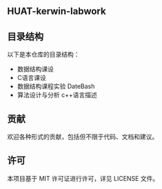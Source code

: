 <!--
 * @Author: kerwin-win zhangjszs@foxmail.com
 * @Date: 2024-03-15 12:00:17
 * @LastEditors: kerwin-win zhangjszs@foxmail.com
 * @LastEditTime: 2024-04-02 22:36:43
 * @FilePath: \HUAT-kerwin-labwork\README.md
 * @Description: 这是默认设置,请设置`customMade`, 打开koroFileHeader查看配置 进行设置: https://github.com/OBKoro1/koro1FileHeader/wiki/%E9%85%8D%E7%BD%AE
-->
## HUAT-kerwin-labwork

## 目录结构
以下是本仓库的目录结构：
- 数据结构课设
- C语言课设
- 数据结构课程实验 DateBash
- 算法设计与分析 c++语言描述
## 贡献

欢迎各种形式的贡献，包括但不限于代码、文档和建议。

## 许可
本项目基于 MIT 许可证进行许可，详见 LICENSE 文件。
